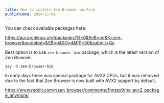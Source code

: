 ```yaml
---
title: How to install Zen Browser on Arch
publishDate: 2024-11-01
---
```


You can check available packages here:

https://aur.archlinux.org/packages?O=0&SeB=nd&K=zen-browser&outdated=&SB=p&SO=d&PP=50&submit=Go

Best option is to use `zen-browser-bin` package, which is the latest version of Zen Browser.

```
yay -S zen-browser-bin
```

In early days there was special package for AVX2 CPUs, but it was removed due to the fact that Zen Browser is now built with AVX2 support by default.

https://www.reddit.com/r/zen_browser/comments/1hnzex9/no_avx2_package_anymore/